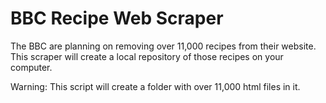 # BBC Recipe Web Scraper

The BBC are planning on removing over 11,000 recipes from their website. This scraper will create a local repository of those recipes on your computer.

Warning: This script will create a folder with over 11,000 html files in it.